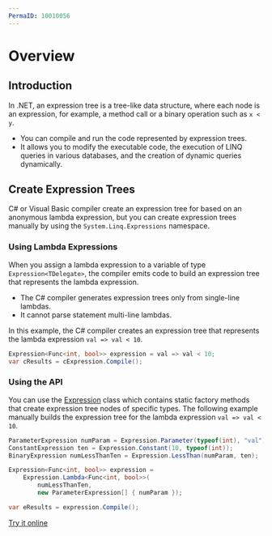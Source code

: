 ```yaml
---
PermaID: 10010056
---
```


# Overview

## Introduction

In .NET, an expression tree is a tree-like data structure, where each node is an expression, for example, a method call or a binary operation such as `x < y`.

 - You can compile and run the code represented by expression trees. 
 - It allows you to modify the executable code, the execution of LINQ queries in various databases, and the creation of dynamic queries dynamically.

## Create Expression Trees

C# or Visual Basic compiler create an expression tree for based on an anonymous lambda expression, but you can create expression trees manually by using the `System.Linq.Expressions` namespace.

### Using Lambda Expressions

When you assign a lambda expression to a variable of type `Expression<TDelegate>`, the compiler emits code to build an expression tree that represents the lambda expression.

 - The C# compiler generates expression trees only from single-line lambdas. 
 - It cannot parse statement multi-line lambdas. 

In this example, the C# compiler creates an expression tree that represents the lambda expression `val => val < 10`.

```csharp
Expression<Func<int, bool>> expression = val => val < 10;
var cResults = cExpression.Compile();
```

### Using the API

You can use the [Expression](https://docs.microsoft.com/en-us/dotnet/api/system.linq.expressions.expression?view=netframework-4.7.2) class which contains static factory methods that create expression tree nodes of specific types. The following example manually builds the expression tree for the lambda expression `val => val < 10`.

```csharp
ParameterExpression numParam = Expression.Parameter(typeof(int), "val");
ConstantExpression ten = Expression.Constant(10, typeof(int));
BinaryExpression numLessThanTen = Expression.LessThan(numParam, ten);

Expression<Func<int, bool>> expression =
    Expression.Lambda<Func<int, bool>>(
        numLessThanTen,
        new ParameterExpression[] { numParam });

var eResults = expression.Compile();
```

[Try it online](https://dotnetfiddle.net/shw64W)